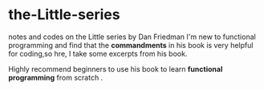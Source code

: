 # the-Little-series
notes and codes on the Little series by Dan Friedman
I'm new to functional programming and find that the **commandments** in his book is very helpful for coding,so hre, I take some excerpts from his book.

Highly recommend beginners to use his book to learn **functional programming** from scratch .
